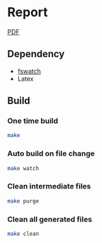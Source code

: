 # Report

[PDF](Report.pdf)

## Dependency

- [fswatch](https://emcrisostomo.github.io/fswatch/)
- Latex

## Build

### One time build

```sh
make
```

### Auto build on file change

```sh
make watch
```

### Clean intermediate files

```sh
make purge
```

### Clean all generated files

```sh
make clean
```
